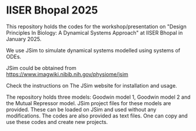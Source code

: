 # IISER Bhopal 2025
This repository holds the codes for the workshop/presentation on "Design Principles In Biology: A Dynamical Systems Approach" at IISER Bhopal in January 2025.

We use JSim to simulate dynamical systems modelled using systems of ODEs.  

JSim could be obtained from https://www.imagwiki.nibib.nih.gov/physiome/jsim  

Check the instructions on The JSim website for installation and usage.

The repository holds three models: Goodwin model 1, Goodwin model 2 and the Mutual Repressor model.
JSim project files for these models are provided. These can be loaded on JSim and used without any modifications.
The codes are also provided as text files. One can copy and use these codes and create new projects.



